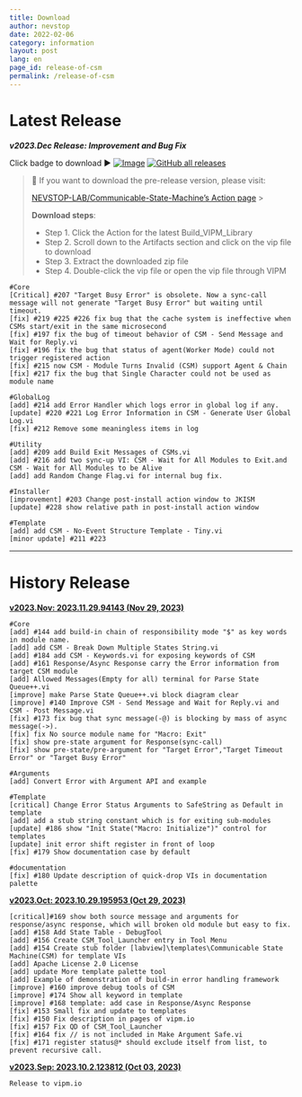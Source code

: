 ```yaml
---
title: Download
author: nevstop
date: 2022-02-06
category: information
layout: post
lang: en
page_id: release-of-csm
permalink: /release-of-csm
---
```


# Latest Release

_**v2023.Dec Release: Improvement and Bug Fix**_

Click badge to download :arrow_forward:
[![Image](https://www.vipm.io/package/nevstop_lib_communicable_state_machine/badge.svg?metric=installs)](https://www.vipm.io/package/nevstop_lib_communicable_state_machine/)
[![GitHub all releases](https://img.shields.io/github/downloads/NEVSTOP-LAB/Communicable-State-Machine/total)](https://github.com/NEVSTOP-LAB/Communicable-State-Machine/releases/tag/v2023.Dec)

>
> :rocket: If you want to download the pre-release version, please visit:
>
> [NEVSTOP-LAB/Communicable-State-Machine’s Action page](https://github.com/NEVSTOP-LAB/Communicable-State-Machine/actions/workflows/Build_VIPM_Library.yml?query=branch%3Amain) >
>
> **Download steps**:
>
> - Step 1. Click the Action for the latest Build_VIPM_Library
> - Step 2. Scroll down to the Artifacts section and click on the vip file to download
> - Step 3. Extract the downloaded zip file
> - Step 4. Double-click the vip file or open the vip file through VIPM
>

``` text
#Core
[Critical] #207 "Target Busy Error" is obsolete. Now a sync-call message will not generate "Target Busy Error" but waiting until timeout.
[fix] #219 #225 #226 fix bug that the cache system is ineffective when CSMs start/exit in the same microsecond
[fix] #197 fix the bug of timeout behavior of CSM - Send Message and Wait for Reply.vi
[fix] #196 fix the bug that status of agent(Worker Mode) could not trigger registered action
[fix] #215 now CSM - Module Turns Invalid (CSM) support Agent & Chain
[fix] #217 fix the bug that Single Character could not be used as module name

#GlobalLog
[add] #214 add Error Handler which logs error in global log if any.
[update] #220 #221 Log Error Information in CSM - Generate User Global Log.vi
[fix] #212 Remove some meaningless items in log

#Utility
[add] #209 add Build Exit Messages of CSMs.vi
[add] #216 add two sync-up VI: CSM - Wait for All Modules to Exit.and CSM - Wait for All Modules to be Alive
[add] add Random Change Flag.vi for internal bug fix.

#Installer
[improvement] #203 Change post-install action window to JKISM
[update] #228 show relative path in post-install action window

#Template
[add] add CSM - No-Event Structure Template - Tiny.vi
[minor update] #211 #223
```

---------------------------------------------------

# History Release

[**v2023.Nov: 2023.11.29.94143 (Nov 29, 2023)**](https://github.com/NEVSTOP-LAB/Communicable-State-Machine/releases/tag/v2023.Nov)

``` text
#Core
[add] #144 add build-in chain of responsibility mode "$" as key words in module name.
[add] add CSM - Break Down Multiple States String.vi
[add] #184 add CSM - Keywords.vi for exposing keywords of CSM
[add] #161 Response/Async Response carry the Error information from target CSM module
[add] Allowed Messages(Empty for all) terminal for Parse State Queue++.vi
[improve] make Parse State Queue++.vi block diagram clear
[improve] #140 Improve CSM - Send Message and Wait for Reply.vi and CSM - Post Message.vi
[fix] #173 fix bug that sync message(-@) is blocking by mass of async message(->).
[fix] fix No source module name for "Macro: Exit"
[fix] show pre-state argument for Response(sync-call)
[fix] show pre-state/pre-argument for "Target Error","Target Timeout Error" or "Target Busy Error"

#Arguments
[add] Convert Error with Argument API and example

#Template
[critical] Change Error Status Arguments to SafeString as Default in template
[add] add a stub string constant which is for exiting sub-modules
[update] #186 show "Init State("Macro: Initialize")" control for templates
[update] init error shift register in front of loop
[fix] #179 Show documentation case by default

#documentation
[fix] #180 Update description of quick-drop VIs in documentation palette
```

[**v2023.Oct: 2023.10.29.195953 (Oct 29, 2023)**](https://github.com/NEVSTOP-LAB/Communicable-State-Machine/releases/tag/v2023.Oct)

``` text
[critical]#169 show both source message and arguments for response/async response, which will broken old module but easy to fix.
[add] #158 Add State Table - DebugTool
[add] #156 Create CSM_Tool_Launcher entry in Tool Menu
[add] #154 Create stub folder [labview]\templates\Communicable State Machine(CSM) for template VIs
[add] Apache License 2.0 License
[add] update More template palette tool
[add] Example of demonstration of build-in error handling framework
[improve] #160 improve debug tools of CSM
[improve] #174 Show all keyword in template
[improve] #168 template: add case in Response/Async Response
[fix] #153 Small fix and update to templates
[fix] #150 Fix description in pages of vipm.io
[fix] #157 Fix QD of CSM_Tool_Launcher
[fix] #164 fix // is not included in Make Argument Safe.vi
[fix] #171 register status@* should exclude itself from list, to prevent recursive call.
```

[**v2023.Sep: 2023.10.2.123812 (Oct 03, 2023)**](https://github.com/NEVSTOP-LAB/Communicable-State-Machine/releases/tag/v2023.10.2.123812)

``` text
Release to vipm.io
```
